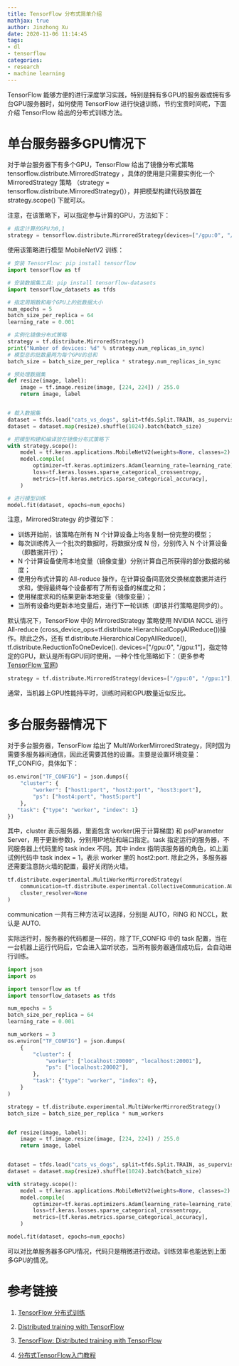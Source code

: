 ```yaml
---
title: TensorFlow 分布式简单介绍
mathjax: true
author: Jinzhong Xu
date: 2020-11-06 11:14:45
tags:
- dl
- tensorflow
categories:
- research
- machine learning
---
```


TensorFlow 能够方便的进行深度学习实践，特别是拥有多GPU的服务器或拥有多台GPU服务器时，如何使用 TensorFlow 进行快速训练，节约宝贵时间呢，下面介绍 TensorFlow 给出的分布式训练方法。

<!--more-->

# 单台服务器多GPU情况下

对于单台服务器下有多个GPU，TensorFlow 给出了镜像分布式策略 tensorflow.distribute.MirroredStrategy ，具体的使用是只需要实例化一个 MirroredStrategy 策略 （strategy = tensorflow.distribute.MirroredStrategy()），并把模型构建代码放置在 strategy.scope() 下就可以。

注意，在该策略下，可以指定参与计算的GPU，方法如下：

```python
# 指定计算的GPU为0,1
strategy = tensorflow.distribute.MirroredStrategy(devices=["/gpu:0", "/gpu:1"])
```

使用该策略进行模型 MobileNetV2  训练：

```python
# 安装 TensorFlow: pip install tensorflow
import tensorflow as tf

# 安装数据集工具: pip install tensorflow-datasets
import tensorflow_datasets as tfds

# 指定周期数和每个GPU上的批数据大小
num_epochs = 5
batch_size_per_replica = 64
learning_rate = 0.001

# 实例化镜像分布式策略
strategy = tf.distribute.MirroredStrategy()
print("Number of devices: %d" % strategy.num_replicas_in_sync)
# 模型总的批数量两为每个GPU的总和
batch_size = batch_size_per_replica * strategy.num_replicas_in_sync

# 预处理数据集
def resize(image, label):
    image = tf.image.resize(image, [224, 224]) / 255.0
    return image, label


# 载入数据集
dataset = tfds.load("cats_vs_dogs", split=tfds.Split.TRAIN, as_supervised=True)
dataset = dataset.map(resize).shuffle(1024).batch(batch_size)

# 把模型构建和编译放在镜像分布式策略下
with strategy.scope():
    model = tf.keras.applications.MobileNetV2(weights=None, classes=2)
    model.compile(
        optimizer=tf.keras.optimizers.Adam(learning_rate=learning_rate),
        loss=tf.keras.losses.sparse_categorical_crossentropy,
        metrics=[tf.keras.metrics.sparse_categorical_accuracy],
    )

# 进行模型训练
model.fit(dataset, epochs=num_epochs)
```

注意，MirroredStrategy 的步骤如下：

- 训练开始前，该策略在所有 N 个计算设备上均各复制一份完整的模型；
- 每次训练传入一个批次的数据时，将数据分成 N 份，分别传入 N 个计算设备（即数据并行）；
- N 个计算设备使用本地变量（镜像变量）分别计算自己所获得的部分数据的梯度；
- 使用分布式计算的 All-reduce 操作，在计算设备间高效交换梯度数据并进行求和，使得最终每个设备都有了所有设备的梯度之和；
- 使用梯度求和的结果更新本地变量（镜像变量）；
- 当所有设备均更新本地变量后，进行下一轮训练（即该并行策略是同步的）。

默认情况下，TensorFlow 中的 MirroredStrategy 策略使用 NVIDIA NCCL 进行 All-reduce (cross_device_ops=tf.distribute.HierarchicalCopyAllReduce())操作。除此之外，还有 tf.distribute.HierarchicalCopyAllReduce(), tf.distribute.ReductionToOneDevice(). devices=["/gpu:0", "/gpu:1"]，指定特定的GPU，默认是所有GPU同时使用。一种个性化策略如下：（更多参考 [TensorFlow 官网](https://www.tensorflow.org/guide/distributed_training))

```python
strategy = tf.distribute.MirroredStrategy(devices=["/gpu:0", "/gpu:1"], cross_device_ops=tf.distribute.HierarchicalCopyAllReduce)
```

 通常，当机器上GPU性能持平时，训练时间和GPU数量近似反比。

# 多台服务器情况下

对于多台服务器，TensorFlow 给出了 MultiWorkerMirroredStrategy，同时因为需要多服务器间通信，因此还需要其他的设置。主要是设置环境变量：TF_CONFIG，具体如下：

```python
os.environ["TF_CONFIG"] = json.dumps({
    "cluster": {
        "worker": ["host1:port", "host2:port", "host3:port"],
        "ps": ["host4:port", "host5:port"]
    },
   "task": {"type": "worker", "index": 1}
})
```

其中，cluster 表示服务器，里面包含 worker(用于计算梯度) 和 ps(Parameter Server，用于更新参数)，分别用IP地址和端口指定。task 指定运行的服务器，不同服务器上代码里的 task index 不同。其中 index 指明该服务器的角色，如上面试例代码中 task index = 1，表示 worker 里的 host2:port. 除此之外，多服务器还需要注意防火墙的配置，最好关闭防火墙。

```python
tf.distribute.experimental.MultiWorkerMirroredStrategy(
    communication=tf.distribute.experimental.CollectiveCommunication.AUTO,
    cluster_resolver=None
)
```

 communication 一共有三种方法可以选择，分别是 AUTO，RING 和 NCCL，默认是 AUTO.

实际运行时，服务器的代码都是一样的，除了TF_CONFIG 中的 task 配置，当在一台机器上运行代码后，它会进入监听状态，当所有服务器通信成功后，会自动进行训练。

```python
import json
import os

import tensorflow as tf
import tensorflow_datasets as tfds

num_epochs = 5
batch_size_per_replica = 64
learning_rate = 0.001

num_workers = 3
os.environ["TF_CONFIG"] = json.dumps(
    {
        "cluster": {
            "worker": ["localhost:20000", "localhost:20001"],
            "ps": ["localhost:20002"],
        },
        "task": {"type": "worker", "index": 0},
    }
)

strategy = tf.distribute.experimental.MultiWorkerMirroredStrategy()
batch_size = batch_size_per_replica * num_workers


def resize(image, label):
    image = tf.image.resize(image, [224, 224]) / 255.0
    return image, label


dataset = tfds.load("cats_vs_dogs", split=tfds.Split.TRAIN, as_supervised=True)
dataset = dataset.map(resize).shuffle(1024).batch(batch_size)

with strategy.scope():
    model = tf.keras.applications.MobileNetV2(weights=None, classes=2)
    model.compile(
        optimizer=tf.keras.optimizers.Adam(learning_rate=learning_rate),
        loss=tf.keras.losses.sparse_categorical_crossentropy,
        metrics=[tf.keras.metrics.sparse_categorical_accuracy],
    )

model.fit(dataset, epochs=num_epochs)
```

可以对比单服务器多GPU情况，代码只是稍微进行改动。训练效率也能达到上面多GPU的情况。

# 参考链接

1. [TensorFlow 分布式训练](https://tf.wiki/zh_hans/appendix/distributed.html)

2. [Distributed training with TensorFlow](https://tf.wiki/en/appendix/distributed.html)

3. [TensorFlow: Distributed training with TensorFlow](https://www.tensorflow.org/guide/distributed_training#multiworkermirroredstrategy)

4. [分布式TensorFlow入门教程](https://zhuanlan.zhihu.com/p/35083779)

   